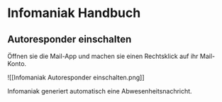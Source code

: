 # Infomaniak Handbuch

## Autoresponder einschalten

Öffnen sie die Mail-App und machen sie einen Rechtsklick auf ihr Mail-Konto.

![[Infomaniak Autoresponder einschalten.png]]

Infomaniak generiert automatisch eine Abwesenheitsnachricht.